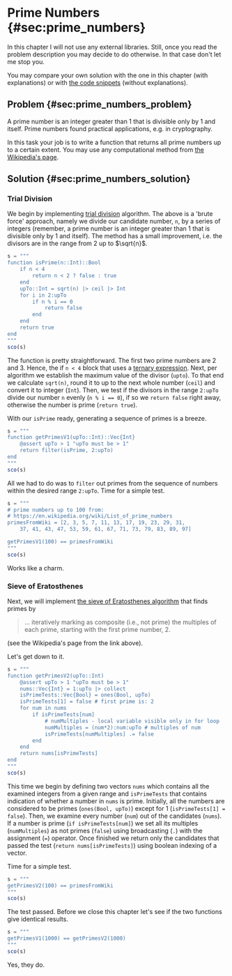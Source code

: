 # Prime Numbers {#sec:prime_numbers}

In this chapter I will not use any external libraries. Still, once you read the
problem description you may decide to do otherwise. In that case don't let me
stop you.

You may compare your own solution with the one in this chapter (with
explanations) or with [the code
snippets](https://github.com/b-lukaszuk/BS_wJ_eng/tree/main/code_snippets/prime_numbers)
(without explanations).

## Problem {#sec:prime_numbers_problem}

A prime number is an integer greater than 1 that is divisible only by 1 and
itself. Prime numbers found practical applications, e.g. in cryptography.

In this task your job is to write a function that returns all prime numbers up
to a certain extent. You may use any computational method from [the Wikipedia's
page](https://en.wikipedia.org/wiki/Prime_number#Computational_methods).

## Solution {#sec:prime_numbers_solution}

### Trial Division

We begin by implementing [trial
division](https://en.wikipedia.org/wiki/Prime_number#Trial_division) algorithm.
The above is a 'brute force' approach, namely we divide our candidate number,
`n`, by a series of integers (remember, a prime number is an integer greater
than 1 that is divisible only by 1 and itself). The method has a small
improvement, i.e. the divisors are in the range from 2 up to $\sqrt{n}$.

```jl
s = """
function isPrime(n::Int)::Bool
    if n < 4
        return n < 2 ? false : true
    end
    upTo::Int = sqrt(n) |> ceil |> Int
    for i in 2:upTo
        if n % i == 0
            return false
        end
    end
    return true
end
"""
sco(s)
```

The function is pretty straightforward. The first two prime numbers are 2
and 3. Hence, the if `n < 4` block that uses a [ternary
expression](https://b-lukaszuk.github.io/RJ_BS_eng/julia_language_decision_making.html#sec:ternary_expression). Next,
per algorithm we establish the maximum value of the divisor (`upto`). To that
end we calculate `sqrt(n)`, round it to up to the next whole number (`ceil`) and
convert it to integer (`Int`). Then, we test if the divisors in the range
`2:upTo` divide our number `n` evenly (`n % i == 0`), if so we `return false`
right away, otherwise the number is prime (`return true`).

With our `isPrime` ready, generating a sequence of primes is a breeze.

```jl
s = """
function getPrimesV1(upTo::Int)::Vec{Int}
    @assert upTo > 1 "upTo must be > 1"
    return filter(isPrime, 2:upTo)
end
"""
sco(s)
```

All we had to do was to `filter` out primes from the sequence of numbers within
the desired range `2:upTo`. Time for a simple test.

```jl
s = """
# prime numbers up to 100 from:
# https://en.wikipedia.org/wiki/List_of_prime_numbers
primesFromWiki = [2, 3, 5, 7, 11, 13, 17, 19, 23, 29, 31,
	37, 41, 43, 47, 53, 59, 61, 67, 71, 73, 79, 83, 89, 97]

getPrimesV1(100) == primesFromWiki
"""
sco(s)
```

Works like a charm.

### Sieve of Eratosthenes

Next, we will implement [the sieve of Eratosthenes
algorithm](https://en.wikipedia.org/wiki/Sieve_of_Eratosthenes) that finds
primes by

> ... iteratively marking as composite (i.e., not prime) the multiples of each
> prime, starting with the first prime number, 2.

(see the Wikipedia's page from the link above).

Let's get down to it.

```jl
s = """
function getPrimesV2(upTo::Int)
    @assert upTo > 1 "upTo must be > 1"
    nums::Vec{Int} = 1:upTo |> collect
    isPrimeTests::Vec{Bool} = ones(Bool, upTo)
    isPrimeTests[1] = false # first prime is: 2
    for num in nums
        if isPrimeTests[num]
            # numMultiples - local variable visible only in for loop
            numMultiples = (num*2):num:upTo # multiples of num
            isPrimeTests[numMultiples] .= false
        end
    end
    return nums[isPrimeTests]
end
"""
sco(s)
```

This time we begin by defining two vectors `nums` which contains all the
examined integers from a given range and `isPrimeTests` that contains indication
of whether a number in `nums` is prime. Initially, all the numbers are
considered to be primes (`ones(Bool, upTo)`) except for 1 (`isPrimeTests[1] =
false`). Then, we examine every number (`num`) out of the candidates (`nums`).
If a number is prime (`if isPrimeTests[num]`) we set all its multiples
(`numMultiples`) as not primes (`false`) using broadcasting (`.`) with the
assignment (`=`) operator. Once finished we return only the candidates that
passed the test (`return nums[isPrimeTests]`) using boolean indexing of a
vector.

Time for a simple test.

```jl
s = """
getPrimesV2(100) == primesFromWiki
"""
sco(s)
```

The test passed. Before we close this chapter let's see if the two functions
give identical results.

```jl
s = """
getPrimesV1(1000) == getPrimesV2(1000)
"""
sco(s)
```

Yes, they do.
